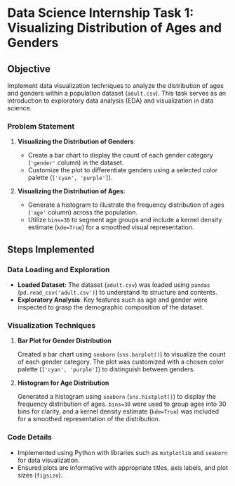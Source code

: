 # Data Science Internship Task 1: Visualizing Distribution of Ages and Genders

## Objective
Implement data visualization techniques to analyze the distribution of ages and genders within a population dataset (`adult.csv`). This task serves as an introduction to exploratory data analysis (EDA) and visualization in data science.


### Problem Statement

1. **Visualizing the Distribution of Genders**:
   - Create a bar chart to display the count of each gender category (`'gender'` column) in the dataset.
   - Customize the plot to differentiate genders using a selected color palette (`['cyan', 'purple']`).

2. **Visualizing the Distribution of Ages**:
   - Generate a histogram to illustrate the frequency distribution of ages (`'age'` column) across the population.
   - Utilize `bins=30` to segment age groups and include a kernel density estimate (`kde=True`) for a smoothed visual representation.

## Steps Implemented

### Data Loading and Exploration

- **Loaded Dataset**: The dataset (`adult.csv`) was loaded using `pandas` (`pd.read_csv('adult.csv')`) to understand its structure and contents.
- **Exploratory Analysis**: Key features such as age and gender were inspected to grasp the demographic composition of the dataset.

### Visualization Techniques

1. **Bar Plot for Gender Distribution**

   Created a bar chart using `seaborn` (`sns.barplot()`) to visualize the count of each gender category. The plot was customized with a chosen color palette (`['cyan', 'purple']`) to distinguish between genders.

2. **Histogram for Age Distribution**

   Generated a histogram using `seaborn` (`sns.histplot()`) to display the frequency distribution of ages. `bins=30` were used to group ages into 30 bins for clarity, and a kernel density estimate (`kde=True`) was included for a smoothed representation of the distribution.

### Code Details
- Implemented using Python with libraries such as `matplotlib` and `seaborn` for data visualization.
- Ensured plots are informative with appropriate titles, axis labels, and plot sizes (`figsize`).
